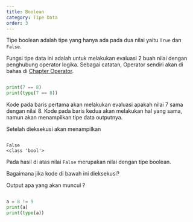 ```yaml
---
title: Boolean
category: Tipe Data
order: 3
---
```


Tipe boolean adalah tipe yang hanya ada pada dua nilai yaitu `True` dan `False`.

Fungsi tipe data ini adalah untuk melakukan evaluasi 2 buah nilai dengan penghubung operator logika.
Sebagai catatan, Operator sendiri akan di bahas di [Chapter Operator]({{site.baseurl}}/05-operator/operator-logical/).

```python

print(7 == 8)
print(type(7 == 8))

```
Kode pada baris pertama akan melakukan evaluasi apakah nilai 7 sama dengan nilai 8.
Kode pada baris kedua akan melakukan hal yang sama, namun akan menampilkan tipe data outputnya.


Setelah dieksekusi akan menampilkan

```

False
<class 'bool'>

```

Pada hasil di atas nilai `False` merupakan nilai dengan tipe boolean.


Bagaimana jika kode di bawah ini dieksekusi?

Output apa yang akan muncul ?

```python

a = 8 != 9
print(a)
print(type(a))

```